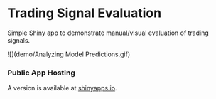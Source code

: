 # Trading Signal Evaluation

Simple Shiny app to demonstrate manual/visual evaluation of trading signals.

![](demo/Analyzing Model Predictions.gif)

### Public App Hosting

A version is available at [shinyapps.io](https://kbakh.shinyapps.io/AnalyzingPredictions3/).


